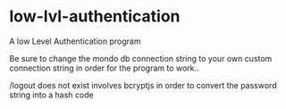 # low-lvl-authentication
A low Level Authentication program


Be sure to change the mondo db connection string to your own custom connection string in order for the program to work..

/logout does not exist
involves bcryptjs in order to convert the password string into a hash code
